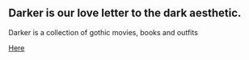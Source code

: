 <h2> Darker is our love letter to the dark aesthetic. </h2>
<p> Darker is a collection of gothic movies, books and outfits</p>
<a href="https://glowing-toffee-430673.netlify.app/">Here</a>
